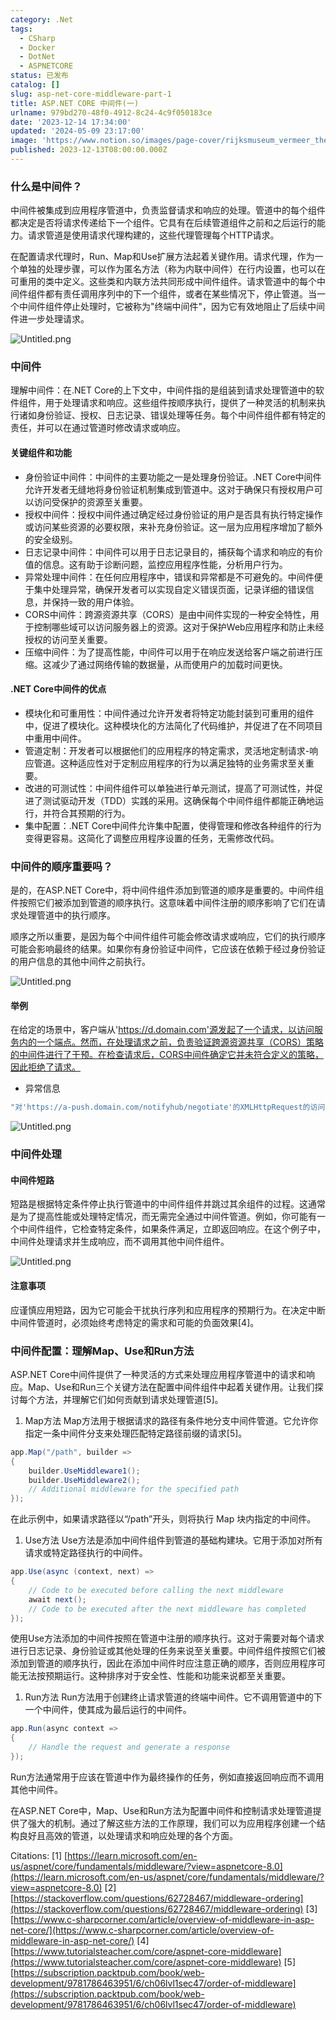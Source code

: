 ```yaml
---
category: .Net
tags:
  - CSharp
  - Docker
  - DotNet
  - ASPNETCORE
status: 已发布
catalog: []
slug: asp-net-core-middleware-part-1
title: ASP.NET CORE 中间件(一)
urlname: 979bd270-48f0-4912-8c24-4c9f050183ce
date: '2023-12-14 17:34:00'
updated: '2024-05-09 23:17:00'
image: 'https://www.notion.so/images/page-cover/rijksmuseum_vermeer_the_milkmaid.jpg'
published: 2023-12-13T08:00:00.000Z
---
```


### 什么是中间件？


中间件被集成到应用程序管道中，负责监督请求和响应的处理。管道中的每个组件都决定是否将请求传递给下一个组件。它具有在后续管道组件之前和之后运行的能力。请求管道是使用请求代理构建的，这些代理管理每个HTTP请求。


在配置请求代理时，Run、Map和Use扩展方法起着关键作用。请求代理，作为一个单独的处理步骤，可以作为匿名方法（称为内联中间件）在行内设置，也可以在可重用的类中定义。这些类和内联方法共同形成中间件组件。请求管道中的每个中间件组件都有责任调用序列中的下一个组件，或者在某些情况下，停止管道。当一个中间件组件停止处理时，它被称为"终端中间件"，因为它有效地阻止了后续中间件进一步处理请求。


![Untitled.png](https://prod-files-secure.s3.us-west-2.amazonaws.com/5d24fe63-e567-4804-86f9-9fdc62e13082/da807807-d02d-4fa1-86b6-db45e4678714/Untitled.png?X-Amz-Algorithm=AWS4-HMAC-SHA256&X-Amz-Content-Sha256=UNSIGNED-PAYLOAD&X-Amz-Credential=ASIAZI2LB466TDLSUEPB%2F20250222%2Fus-west-2%2Fs3%2Faws4_request&X-Amz-Date=20250222T213259Z&X-Amz-Expires=3600&X-Amz-Security-Token=IQoJb3JpZ2luX2VjEMn%2F%2F%2F%2F%2F%2F%2F%2F%2F%2FwEaCXVzLXdlc3QtMiJGMEQCIEJ%2Bj2WDyND3UPjD0tb8jWEwKz4mtHr8wNz99kkD2mssAiBOyzZuxQSI0CMLqRZzAYFxtjnrn92F26Ya8e2NKZvh4iqIBAjy%2F%2F%2F%2F%2F%2F%2F%2F%2F%2F8BEAAaDDYzNzQyMzE4MzgwNSIMmIIwI7pQM6J6Zd5tKtwDrpHgoxjbnyuE8cylUAhxvkdUkobixh8W6kkTuf02L64dhh4Zykg0793C8%2BuZMKXVVTMJOiIznko1NI5myH2wagDI1Ro4m18mYXBUKrrx3hr7W5jcI4KfHFhh7Uxxwixasc2QBJyd%2B4J%2BfPHLIO8gBcdmlHX2WUlh1%2BLGaq6DSrTDuB7FpBKtbAhDmgWAbNeCXfJCQGy3W5l4vmElmjHUTa58kkwhLT28HXfzmsxUE0dBv8o%2BUqTkPzCBVDdZRpmpZS2YOVDj3%2FvupMxFdML5GmGwS2FlkIRc%2F%2BldKRKBbkG7u5g%2F%2FdWG7Tpbm2DWjiFFW3%2BsPINo%2FtNZSb7Nh3w%2BMDlJXQS2Mho7ZFjNf0uwwsV%2BFhAau8h7AYMJkTtUdrslXqr9D6DQJaXFN710qJo1ub7KtVmbSbbIsZZlmDZl1EPnsqk5paxZPk0OIm56CQWG%2BAh1kRwJbQKvRYYm0gjkp16FF3GyYcRveCznNT7OthJ%2FEcEpmaPaZDvhOW8dgKttzMAzL5wlLofg44OWL62fPCG4bUucgPELP7nIpiiYgJwQ4nkgbIHiHwQTs5e5Bgv8G%2BFb1fZgGsMjBDTL%2B7gAHtzKD9wZR9A4uAyBw5ALLrZsxOniV5iCIYyG7n4wgIvovQY6pgFOY8OrqmdfkWo4C2TkjLiaZdAFdaSK7BPv%2FFNrOwJTu8Nt1jR9ILBOzIMjDBWVxK08V%2B1%2FWW96kPG3%2B7DgXaiwHalfW82Z8qMTVnC8ajHz2bBvyvi9aqiRmsdvKZHaQjY9W6FETLceidYGTOukV%2BQroJhBP3hjRLt6jXZC75hSbY8yg9xvmFm9m7WtPmB%2FsMlE2ShuNh31CtsOBfYfoivcYaA3DttR&X-Amz-Signature=cca6aa0aee7b2ff25e620809a224a91a7e9fef984732d981e1087d332497deb0&X-Amz-SignedHeaders=host&x-id=GetObject)


### 中间件


理解中间件：在.NET Core的上下文中，中间件指的是组装到请求处理管道中的软件组件，用于处理请求和响应。这些组件按顺序执行，提供了一种灵活的机制来执行诸如身份验证、授权、日志记录、错误处理等任务。每个中间件组件都有特定的责任，并可以在通过管道时修改请求或响应。


#### 关键组件和功能

- 身份验证中间件：中间件的主要功能之一是处理身份验证。.NET Core中间件允许开发者无缝地将身份验证机制集成到管道中。这对于确保只有授权用户可以访问受保护的资源至关重要。
- 授权中间件：授权中间件通过确定经过身份验证的用户是否具有执行特定操作或访问某些资源的必要权限，来补充身份验证。这一层为应用程序增加了额外的安全级别。
- 日志记录中间件：中间件可以用于日志记录目的，捕获每个请求和响应的有价值的信息。这有助于诊断问题，监控应用程序性能，分析用户行为。
- 异常处理中间件：在任何应用程序中，错误和异常都是不可避免的。中间件便于集中处理异常，确保开发者可以实现自定义错误页面，记录详细的错误信息，并保持一致的用户体验。
- CORS中间件：跨源资源共享（CORS）是由中间件实现的一种安全特性，用于控制哪些域可以访问服务器上的资源。这对于保护Web应用程序和防止未经授权的访问至关重要。
- 压缩中间件：为了提高性能，中间件可以用于在响应发送给客户端之前进行压缩。这减少了通过网络传输的数据量，从而使用户的加载时间更快。

#### .NET Core中间件的优点

- 模块化和可重用性：中间件通过允许开发者将特定功能封装到可重用的组件中，促进了模块化。这种模块化的方法简化了代码维护，并促进了在不同项目中重用中间件。
- 管道定制：开发者可以根据他们的应用程序的特定需求，灵活地定制请求-响应管道。这种适应性对于定制应用程序的行为以满足独特的业务需求至关重要。
- 改进的可测试性：中间件组件可以单独进行单元测试，提高了可测试性，并促进了测试驱动开发（TDD）实践的采用。这确保每个中间件组件都能正确地运行，并符合其预期的行为。
- 集中配置：.NET Core中间件允许集中配置，使得管理和修改各种组件的行为变得更容易。这简化了调整应用程序设置的任务，无需修改代码。

### 中间件的顺序重要吗？


是的，在ASP.NET Core中，将中间件组件添加到管道的顺序是重要的。中间件组件按照它们被添加到管道的顺序执行。这意味着中间件注册的顺序影响了它们在请求处理管道中的执行顺序。


顺序之所以重要，是因为每个中间件组件可能会修改请求或响应，它们的执行顺序可能会影响最终的结果。如果你有身份验证中间件，它应该在依赖于经过身份验证的用户信息的其他中间件之前执行。


![Untitled.png](https://prod-files-secure.s3.us-west-2.amazonaws.com/5d24fe63-e567-4804-86f9-9fdc62e13082/24f795a2-1c5a-4a6b-a0d8-2afb160076f1/Untitled.png?X-Amz-Algorithm=AWS4-HMAC-SHA256&X-Amz-Content-Sha256=UNSIGNED-PAYLOAD&X-Amz-Credential=ASIAZI2LB466TDLSUEPB%2F20250222%2Fus-west-2%2Fs3%2Faws4_request&X-Amz-Date=20250222T213300Z&X-Amz-Expires=3600&X-Amz-Security-Token=IQoJb3JpZ2luX2VjEMn%2F%2F%2F%2F%2F%2F%2F%2F%2F%2FwEaCXVzLXdlc3QtMiJGMEQCIEJ%2Bj2WDyND3UPjD0tb8jWEwKz4mtHr8wNz99kkD2mssAiBOyzZuxQSI0CMLqRZzAYFxtjnrn92F26Ya8e2NKZvh4iqIBAjy%2F%2F%2F%2F%2F%2F%2F%2F%2F%2F8BEAAaDDYzNzQyMzE4MzgwNSIMmIIwI7pQM6J6Zd5tKtwDrpHgoxjbnyuE8cylUAhxvkdUkobixh8W6kkTuf02L64dhh4Zykg0793C8%2BuZMKXVVTMJOiIznko1NI5myH2wagDI1Ro4m18mYXBUKrrx3hr7W5jcI4KfHFhh7Uxxwixasc2QBJyd%2B4J%2BfPHLIO8gBcdmlHX2WUlh1%2BLGaq6DSrTDuB7FpBKtbAhDmgWAbNeCXfJCQGy3W5l4vmElmjHUTa58kkwhLT28HXfzmsxUE0dBv8o%2BUqTkPzCBVDdZRpmpZS2YOVDj3%2FvupMxFdML5GmGwS2FlkIRc%2F%2BldKRKBbkG7u5g%2F%2FdWG7Tpbm2DWjiFFW3%2BsPINo%2FtNZSb7Nh3w%2BMDlJXQS2Mho7ZFjNf0uwwsV%2BFhAau8h7AYMJkTtUdrslXqr9D6DQJaXFN710qJo1ub7KtVmbSbbIsZZlmDZl1EPnsqk5paxZPk0OIm56CQWG%2BAh1kRwJbQKvRYYm0gjkp16FF3GyYcRveCznNT7OthJ%2FEcEpmaPaZDvhOW8dgKttzMAzL5wlLofg44OWL62fPCG4bUucgPELP7nIpiiYgJwQ4nkgbIHiHwQTs5e5Bgv8G%2BFb1fZgGsMjBDTL%2B7gAHtzKD9wZR9A4uAyBw5ALLrZsxOniV5iCIYyG7n4wgIvovQY6pgFOY8OrqmdfkWo4C2TkjLiaZdAFdaSK7BPv%2FFNrOwJTu8Nt1jR9ILBOzIMjDBWVxK08V%2B1%2FWW96kPG3%2B7DgXaiwHalfW82Z8qMTVnC8ajHz2bBvyvi9aqiRmsdvKZHaQjY9W6FETLceidYGTOukV%2BQroJhBP3hjRLt6jXZC75hSbY8yg9xvmFm9m7WtPmB%2FsMlE2ShuNh31CtsOBfYfoivcYaA3DttR&X-Amz-Signature=d50cccba1c689c061e72366da45ac06a152310093b4e8c3fdb1269c961ca88de&X-Amz-SignedHeaders=host&x-id=GetObject)


#### 举例


在给定的场景中，客户端从'https://d.domain.com'源发起了一个请求，以访问服务内的一个端点。然而，在处理请求之前，负责验证跨源资源共享（CORS）策略的中间件进行了干预。在检查请求后，CORS中间件确定它并未符合定义的策略，因此拒绝了请求。

- 异常信息

```c#
"对'https://a-push.domain.com/notifyhub/negotiate'的XMLHttpRequest的访问，源自'https://d.domain.com'，已被CORS策略阻止：预检请求的响应未通过访问控制检查：请求的资源上没有'Access-Control-Allow-Origin'头。"[1][2][3]
```


![Untitled.png](https://prod-files-secure.s3.us-west-2.amazonaws.com/5d24fe63-e567-4804-86f9-9fdc62e13082/371d9517-dafe-4432-94b7-2d14d1593167/Untitled.png?X-Amz-Algorithm=AWS4-HMAC-SHA256&X-Amz-Content-Sha256=UNSIGNED-PAYLOAD&X-Amz-Credential=ASIAZI2LB466TDLSUEPB%2F20250222%2Fus-west-2%2Fs3%2Faws4_request&X-Amz-Date=20250222T213300Z&X-Amz-Expires=3600&X-Amz-Security-Token=IQoJb3JpZ2luX2VjEMn%2F%2F%2F%2F%2F%2F%2F%2F%2F%2FwEaCXVzLXdlc3QtMiJGMEQCIEJ%2Bj2WDyND3UPjD0tb8jWEwKz4mtHr8wNz99kkD2mssAiBOyzZuxQSI0CMLqRZzAYFxtjnrn92F26Ya8e2NKZvh4iqIBAjy%2F%2F%2F%2F%2F%2F%2F%2F%2F%2F8BEAAaDDYzNzQyMzE4MzgwNSIMmIIwI7pQM6J6Zd5tKtwDrpHgoxjbnyuE8cylUAhxvkdUkobixh8W6kkTuf02L64dhh4Zykg0793C8%2BuZMKXVVTMJOiIznko1NI5myH2wagDI1Ro4m18mYXBUKrrx3hr7W5jcI4KfHFhh7Uxxwixasc2QBJyd%2B4J%2BfPHLIO8gBcdmlHX2WUlh1%2BLGaq6DSrTDuB7FpBKtbAhDmgWAbNeCXfJCQGy3W5l4vmElmjHUTa58kkwhLT28HXfzmsxUE0dBv8o%2BUqTkPzCBVDdZRpmpZS2YOVDj3%2FvupMxFdML5GmGwS2FlkIRc%2F%2BldKRKBbkG7u5g%2F%2FdWG7Tpbm2DWjiFFW3%2BsPINo%2FtNZSb7Nh3w%2BMDlJXQS2Mho7ZFjNf0uwwsV%2BFhAau8h7AYMJkTtUdrslXqr9D6DQJaXFN710qJo1ub7KtVmbSbbIsZZlmDZl1EPnsqk5paxZPk0OIm56CQWG%2BAh1kRwJbQKvRYYm0gjkp16FF3GyYcRveCznNT7OthJ%2FEcEpmaPaZDvhOW8dgKttzMAzL5wlLofg44OWL62fPCG4bUucgPELP7nIpiiYgJwQ4nkgbIHiHwQTs5e5Bgv8G%2BFb1fZgGsMjBDTL%2B7gAHtzKD9wZR9A4uAyBw5ALLrZsxOniV5iCIYyG7n4wgIvovQY6pgFOY8OrqmdfkWo4C2TkjLiaZdAFdaSK7BPv%2FFNrOwJTu8Nt1jR9ILBOzIMjDBWVxK08V%2B1%2FWW96kPG3%2B7DgXaiwHalfW82Z8qMTVnC8ajHz2bBvyvi9aqiRmsdvKZHaQjY9W6FETLceidYGTOukV%2BQroJhBP3hjRLt6jXZC75hSbY8yg9xvmFm9m7WtPmB%2FsMlE2ShuNh31CtsOBfYfoivcYaA3DttR&X-Amz-Signature=ff0c657750ac2a980be6b4084befbce5ad005a6e4f7aa5c3c89253593571c4d4&X-Amz-SignedHeaders=host&x-id=GetObject)


### 中间件处理


#### 中间件短路
短路是根据特定条件停止执行管道中的中间件组件并跳过其余组件的过程。这通常是为了提高性能或处理特定情况，而无需完全通过中间件管道。例如，你可能有一个中间件组件，它检查特定条件，如果条件满足，立即返回响应。在这个例子中，中间件处理请求并生成响应，而不调用其他中间件组件。


![Untitled.png](https://prod-files-secure.s3.us-west-2.amazonaws.com/5d24fe63-e567-4804-86f9-9fdc62e13082/e8a1d943-cb51-4723-936e-23c6af2fb0f9/Untitled.png?X-Amz-Algorithm=AWS4-HMAC-SHA256&X-Amz-Content-Sha256=UNSIGNED-PAYLOAD&X-Amz-Credential=ASIAZI2LB466TDLSUEPB%2F20250222%2Fus-west-2%2Fs3%2Faws4_request&X-Amz-Date=20250222T213300Z&X-Amz-Expires=3600&X-Amz-Security-Token=IQoJb3JpZ2luX2VjEMn%2F%2F%2F%2F%2F%2F%2F%2F%2F%2FwEaCXVzLXdlc3QtMiJGMEQCIEJ%2Bj2WDyND3UPjD0tb8jWEwKz4mtHr8wNz99kkD2mssAiBOyzZuxQSI0CMLqRZzAYFxtjnrn92F26Ya8e2NKZvh4iqIBAjy%2F%2F%2F%2F%2F%2F%2F%2F%2F%2F8BEAAaDDYzNzQyMzE4MzgwNSIMmIIwI7pQM6J6Zd5tKtwDrpHgoxjbnyuE8cylUAhxvkdUkobixh8W6kkTuf02L64dhh4Zykg0793C8%2BuZMKXVVTMJOiIznko1NI5myH2wagDI1Ro4m18mYXBUKrrx3hr7W5jcI4KfHFhh7Uxxwixasc2QBJyd%2B4J%2BfPHLIO8gBcdmlHX2WUlh1%2BLGaq6DSrTDuB7FpBKtbAhDmgWAbNeCXfJCQGy3W5l4vmElmjHUTa58kkwhLT28HXfzmsxUE0dBv8o%2BUqTkPzCBVDdZRpmpZS2YOVDj3%2FvupMxFdML5GmGwS2FlkIRc%2F%2BldKRKBbkG7u5g%2F%2FdWG7Tpbm2DWjiFFW3%2BsPINo%2FtNZSb7Nh3w%2BMDlJXQS2Mho7ZFjNf0uwwsV%2BFhAau8h7AYMJkTtUdrslXqr9D6DQJaXFN710qJo1ub7KtVmbSbbIsZZlmDZl1EPnsqk5paxZPk0OIm56CQWG%2BAh1kRwJbQKvRYYm0gjkp16FF3GyYcRveCznNT7OthJ%2FEcEpmaPaZDvhOW8dgKttzMAzL5wlLofg44OWL62fPCG4bUucgPELP7nIpiiYgJwQ4nkgbIHiHwQTs5e5Bgv8G%2BFb1fZgGsMjBDTL%2B7gAHtzKD9wZR9A4uAyBw5ALLrZsxOniV5iCIYyG7n4wgIvovQY6pgFOY8OrqmdfkWo4C2TkjLiaZdAFdaSK7BPv%2FFNrOwJTu8Nt1jR9ILBOzIMjDBWVxK08V%2B1%2FWW96kPG3%2B7DgXaiwHalfW82Z8qMTVnC8ajHz2bBvyvi9aqiRmsdvKZHaQjY9W6FETLceidYGTOukV%2BQroJhBP3hjRLt6jXZC75hSbY8yg9xvmFm9m7WtPmB%2FsMlE2ShuNh31CtsOBfYfoivcYaA3DttR&X-Amz-Signature=4fdd49a584df030f316e19a3b083806df6a280726fddf137d4209580e969a13f&X-Amz-SignedHeaders=host&x-id=GetObject)


#### 注意事项


应谨慎应用短路，因为它可能会干扰执行序列和应用程序的预期行为。在决定中断中间件管道时，必须始终考虑特定的需求和可能的负面效果[4]。


### 中间件配置：理解Map、Use和Run方法


ASP.NET Core中间件提供了一种灵活的方式来处理应用程序管道中的请求和响应。Map、Use和Run三个关键方法在配置中间件组件中起着关键作用。让我们探讨每个方法，并理解它们如何贡献到请求处理管道[5]。

1. Map方法
Map方法用于根据请求的路径有条件地分支中间件管道。它允许你指定一条中间件分支来处理匹配特定路径前缀的请求[5]。

```c#
app.Map("/path", builder =>
{
    builder.UseMiddleware1();
    builder.UseMiddleware2();
    // Additional middleware for the specified path
});
```


在此示例中，如果请求路径以“/path”开头，则将执行 Map 块内指定的中间件。

1. Use方法
Use方法是添加中间件组件到管道的基础构建块。它用于添加对所有请求或特定路径执行的中间件。

```c#
app.Use(async (context, next) =>
{
    // Code to be executed before calling the next middleware
    await next();
    // Code to be executed after the next middleware has completed
});
```


使用Use方法添加的中间件按照在管道中注册的顺序执行。这对于需要对每个请求进行日志记录、身份验证或其他处理的任务来说至关重要。中间件组件按照它们被添加到管道的顺序执行，因此在添加中间件时应注意正确的顺序，否则应用程序可能无法按预期运行。这种排序对于安全性、性能和功能来说都至关重要。

1. Run方法
Run方法用于创建终止请求管道的终端中间件。它不调用管道中的下一个中间件，使其成为最后运行的中间件。

```c#
app.Run(async context =>
{
    // Handle the request and generate a response
});
```


Run方法通常用于应该在管道中作为最终操作的任务，例如直接返回响应而不调用其他中间件。


在ASP.NET Core中，Map、Use和Run方法为配置中间件和控制请求处理管道提供了强大的机制。通过了解这些方法的工作原理，我们可以为应用程序创建一个结构良好且高效的管道，以处理请求和响应处理的各个方面。


Citations:
[1] [https://learn.microsoft.com/en-us/aspnet/core/fundamentals/middleware/?view=aspnetcore-8.0](https://learn.microsoft.com/en-us/aspnet/core/fundamentals/middleware/?view=aspnetcore-8.0)
[2] [https://stackoverflow.com/questions/62728467/middleware-ordering](https://stackoverflow.com/questions/62728467/middleware-ordering)
[3] [https://www.c-sharpcorner.com/article/overview-of-middleware-in-asp-net-core/](https://www.c-sharpcorner.com/article/overview-of-middleware-in-asp-net-core/)
[4] [https://www.tutorialsteacher.com/core/aspnet-core-middleware](https://www.tutorialsteacher.com/core/aspnet-core-middleware)
[5] [https://subscription.packtpub.com/book/web-development/9781786463951/6/ch06lvl1sec47/order-of-middleware](https://subscription.packtpub.com/book/web-development/9781786463951/6/ch06lvl1sec47/order-of-middleware)

